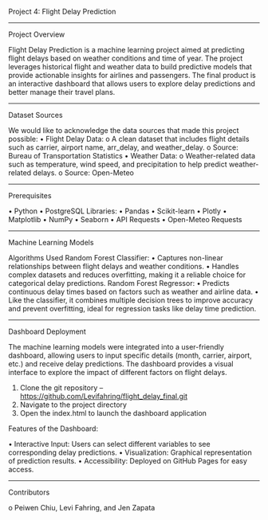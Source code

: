Project 4: Flight Delay Prediction 
________________________________________
Project Overview

Flight Delay Prediction is a machine learning project aimed at predicting flight delays based on weather conditions and time of year. The project leverages historical flight and weather data to build predictive models that provide actionable insights for airlines and passengers. The final product is an interactive dashboard that allows users to explore delay predictions and better manage their travel plans. 
________________________________________
Dataset Sources

We would like to acknowledge the data sources that made this project possible:
•	Flight Delay Data:
o	A clean dataset that includes flight details such as carrier, airport name, arr_delay, and weather_delay.
o	Source: Bureau of Transportation Statistics
•	Weather Data:
o	Weather-related data such as temperature, wind speed, and precipitation to help predict weather-related delays.
o	Source: Open-Meteo
________________________________________
Prerequisites

•	Python 
•	PostgreSQL
Libraries:
•	Pandas
•	Scikit-learn
•	Plotly
•	Matplotlib
•	NumPy
•	Seaborn
•	API Requests
•	Open-Meteo Requests
________________________________________
Machine Learning Models

Algorithms Used
Random Forest Classifier:
•	Captures non-linear relationships between flight delays and weather conditions.
•	Handles complex datasets and reduces overfitting, making it a reliable choice for categorical delay predictions.
Random Forest Regressor:
•	Predicts continuous delay times based on factors such as weather and airline data.
•	Like the classifier, it combines multiple decision trees to improve accuracy and prevent overfitting, ideal for regression tasks like delay time prediction.
________________________________________
Dashboard Deployment

The machine learning models were integrated into a user-friendly dashboard, allowing users to input specific details (month, carrier, airport, etc.) and receive delay predictions. The dashboard provides a visual interface to explore the impact of different factors on flight delays.

1.	Clone the git repository –  https://github.com/Levifahring/flight_delay_final.git
2.	Navigate to the project directory
3.	Open the index.html to launch the dashboard application

Features of the Dashboard:

•	Interactive Input: Users can select different variables to see corresponding delay predictions.
•	Visualization: Graphical representation of prediction results.
•	Accessibility: Deployed on GitHub Pages for easy access.
________________________________________
Contributors

o	Peiwen Chiu, Levi Fahring, and Jen Zapata
